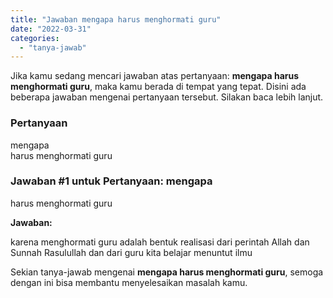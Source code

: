 ```yaml
---
title: "Jawaban mengapa harus menghormati guru​"
date: "2022-03-31"
categories: 
  - "tanya-jawab"
---
```


Jika kamu sedang mencari jawaban atas pertanyaan: **mengapa harus menghormati guru​**, maka kamu berada di tempat yang tepat. Disini ada beberapa jawaban mengenai pertanyaan tersebut. Silakan baca lebih lanjut.

### Pertanyaan

mengapa  
harus menghormati guru​

### Jawaban #1 untuk Pertanyaan: mengapa  
harus menghormati guru​

**Jawaban:**

karena menghormati guru adalah bentuk realisasi dari perintah Allah dan Sunnah Rasulullah dan dari guru kita belajar menuntut ilmu

Sekian tanya-jawab mengenai **mengapa harus menghormati guru​**, semoga dengan ini bisa membantu menyelesaikan masalah kamu.
